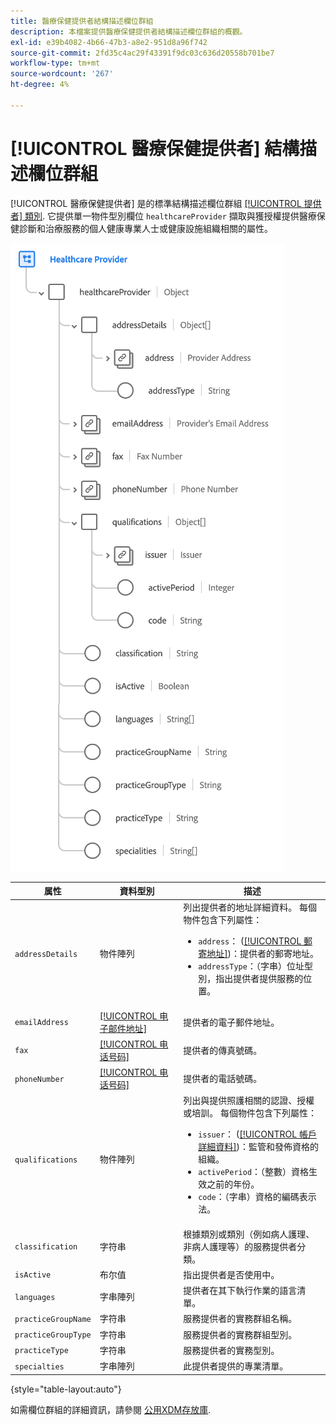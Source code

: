 ```yaml
---
title: 醫療保健提供者結構描述欄位群組
description: 本檔案提供醫療保健提供者結構描述欄位群組的概觀。
exl-id: e39b4082-4b66-47b3-a8e2-951d8a96f742
source-git-commit: 2fd35c4ac29f43391f9dc03c636d20558b701be7
workflow-type: tm+mt
source-wordcount: '267'
ht-degree: 4%

---
```


# [!UICONTROL 醫療保健提供者] 結構描述欄位群組

[!UICONTROL 醫療保健提供者] 是的標準結構描述欄位群組 [[!UICONTROL 提供者] 類別](../../classes/provider.md). 它提供單一物件型別欄位 `healthcareProvider` 擷取與獲授權提供醫療保健診斷和治療服務的個人健康專業人士或健康設施組織相關的屬性。

![](../../images/field-groups/healthcare-provider.png)

| 属性 | 資料型別 | 描述 |
| --- | --- | --- |
| `addressDetails` | 物件陣列 | 列出提供者的地址詳細資料。 每個物件包含下列屬性： <ul><li>`address`： ([[!UICONTROL 郵寄地址]](../../data-types/postal-address.md))：提供者的郵寄地址。</li><li>`addressType`：（字串）位址型別，指出提供者提供服務的位置。</li></ul> |
| `emailAddress` | [[!UICONTROL 电子邮件地址]](../../data-types/email-address.md) | 提供者的電子郵件地址。 |
| `fax` | [[!UICONTROL 电话号码]](../../data-types/phone-number.md) | 提供者的傳真號碼。 |
| `phoneNumber` | [[!UICONTROL 电话号码]](../../data-types/phone-number.md) | 提供者的電話號碼。 |
| `qualifications` | 物件陣列 | 列出與提供照護相關的認證、授權或培訓。 每個物件包含下列屬性： <ul><li>`issuer`： ([[!UICONTROL 帳戶詳細資料]](../../data-types/account-details.md))：監管和發佈資格的組織。</li><li>`activePeriod`：（整數）資格生效之前的年份。</li><li>`code`：（字串）資格的編碼表示法。</li></ul> |
| `classification` | 字符串 | 根據類別或類別（例如病人護理、非病人護理等）的服務提供者分類。 |
| `isActive` | 布尔值 | 指出提供者是否使用中。 |
| `languages` | 字串陣列 | 提供者在其下執行作業的語言清單。 |
| `practiceGroupName` | 字符串 | 服務提供者的實務群組名稱。 |
| `practiceGroupType` | 字符串 | 服務提供者的實務群組型別。 |
| `practiceType` | 字符串 | 服務提供者的實務型別。 |
| `specialties` | 字串陣列 | 此提供者提供的專業清單。 |

{style="table-layout:auto"}

如需欄位群組的詳細資訊，請參閱 [公用XDM存放庫](https://github.com/adobe/xdm/blob/master/components/fieldgroups/provider/healthcare-provider-details.schema.json).
